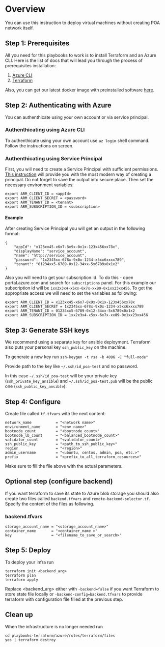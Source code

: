 # Overview

You can use this instruction to deploy virtual machines without creating POA network itself.

## Step 1: Prerequisites

All you need for this playbooks to work is to install Terraform and an Azure CLI.
Here is the list of docs that will lead you through the process of prerequisites installation:
1. [Azure CLI](https://docs.microsoft.com/en-us/cli/azure/install-azure-cli?view=azure-cli-latest)
2. [Terraform](https://www.terraform.io/intro/getting-started/install.html)

Also, you can get our latest docker image with preinstalled software [here](https://hub.docker.com/r/poanetwork/terraform-prep/).

## Step 2: Authenticating with Azure

You can authenthicate using your own account or via service principal.  

### Authenthicating using Azure CLI

To authenthicate using your own account use `az login` shell command. Follow the instructions on screen.

### Authenthicating using Service Principal

First, you will need to create a Service Principal with sufficient permissions. [This instruction](https://docs.microsoft.com/en-us/cli/azure/create-an-azure-service-principal-azure-cli?toc=%2Fazure%2Fazure-resource-manager%2Ftoc.json&view=azure-cli-latest) will provide you with the most modern way of creating a principal. Do not forget to save the output into secure place.
Then set the necessary environment variables:

```
export ARM_CLIENT_ID = <appId>
export ARM_CLIENT_SECRET = <password>
export ARM_TENANT_ID = <tenant>
export ARM_SUBSCRIPTION_ID = <subscription>
```

#### Example

After creating Service Principal you will get an output in the following format:
```
{
    "appId": "x123xx45-x6x7-8x9x-0x1x-123x456xx78x",
    "displayName": "service_account",
    "name": "http://service_account",
    "password": "1x2345xx-678x-9x0x-1234-x5xx6xxxx789",
    "tenant": "01234xx5-6789-0x12-34xx-5x6789x0x1x2"
}
```
Also you will need to get your subscription id. To do this - open portal.azure.com and search for `subscriptions` panel. For this example our subscription id will be `1xx2x3x4-x5xx-6x7x-xx89-0x1xx23xx456`. To get the appropriate access we will need to set the variables as following:
```
export ARM_CLIENT_ID = x123xx45-x6x7-8x9x-0x1x-123x456xx78x
export ARM_CLIENT_SECRET = 1x2345xx-678x-9x0x-1234-x5xx6xxxx789
export ARM_TENANT_ID = 01234xx5-6789-0x12-34xx-5x6789x0x1x2
export ARM_SUBSCRIPTION_ID = 1xx2x3x4-x5xx-6x7x-xx89-0x1xx23xx456
```


## Step 3: Generate SSH keys

We recommend using a separate key for ansible deployment. Terraform also puts your personal key `ssh_public_key` on the machine.

To generate a new key run `ssh-keygen -t rsa -b 4096 -C "full-node"`

Provide path to the key like `~/.ssh/id_poa-test` and no password.

In this case `~/.ssh/id_poa-test` will be your private key (`ssh_private_key_ansible`) and `~/.ssh/id_poa-test.pub` will be the public one (`ssh_public_key_ansible`).

## Step 4: Configure

Create file called `tf.tfvars` with the next content: 

```
network_name           = "<network name>"
environment_name       = "<env name>"
bootnode_count         = "<bootnode_count>"
bootnode_lb_count      = "<balanced_bootnode_count>"
validator_count        = "<validator_count>"
ssh_public_key         = "<path_to_ssh_public_key>"
region                 = "<region>"
admin_username         = "<ubuntu, centos, admin, poa, etc.>"
prefix                 = "<prefix_to_all_terraform_resources>"
```
Make sure to fill the file above with the actual parameters.

## Optional step (configure backend)

If you want terraform to save its state to Azure blob storage you should also create two files called `backend.tfvars` and `remote-backend-selector.tf`. Specify the content of the files as following.

### backend.tfvars

```
storage_account_name = "<storage_account_name>"
container_name       = "<container_name >"
key                  = "<filename_to_save_or_search>"
```

## Step 5: Deploy

To deploy your infra run

```
terraform init <backend_arg>
terraform plan
terraform apply
```
Replace <backend_arg> either with `-backend=false` if you want Terraform to store state file locally or `-backend-config=backend.tfvars` to provide terraform with configuration file filled at the previous step. 

## Clean up

When the infrastructure is no longer needed run

```
cd playbooks-terraform/azure/roles/terraform/files
yes | terraform destroy
```
